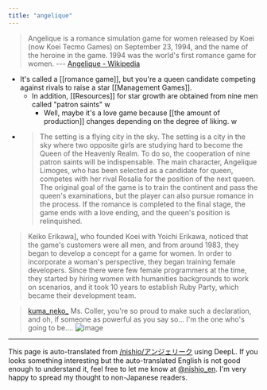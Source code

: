 ```yaml
---
title: "angelique"
---
```


> Angelique is a romance simulation game for women released by Koei (now Koei Tecmo Games) on September 23, 1994, and the name of the heroine in the game. 1994 was the world's first romance game for women. --- [Angelique - Wikipedia](https://ja.wikipedia.org/wiki/%E3%82%A2%E3%83%B3%E3%82%B8%E3%82%A7%E3%83%AA%E3%83%BC%E3%82%AF)
- It's called a [[romance game]], but you're a queen candidate competing against rivals to raise a star [[Management Games]].
    - In addition, [[Resources]] for star growth are obtained from nine men called "patron saints" w
        - Well, maybe it's a love game because [[the amount of production]] changes depending on the degree of liking. w
- >  The setting is a flying city in the sky. The setting is a city in the sky where two opposite girls are studying hard to become the Queen of the Heavenly Realm. To do so, the cooperation of nine patron saints will be indispensable. The main character, Angelique Limoges, who has been selected as a candidate for queen, competes with her rival Rosalia for the position of the next queen. The original goal of the game is to train the continent and pass the queen's examinations, but the player can also pursue romance in the process. If the romance is completed to the final stage, the game ends with a love ending, and the queen's position is relinquished.

> Keiko Erikawa], who founded Koei with Yoichi Erikawa, noticed that the game's customers were all men, and from around 1983, they began to develop a concept for a game for women. In order to incorporate a woman's perspective, they began training female developers. Since there were few female programmers at the time, they started by hiring women with humanities backgrounds to work on scenarios, and it took 10 years to establish Ruby Party, which became their development team.

> [kuma_neko_](https://x.com/kuma_neko_/status/1768791162079543415) Ms. Coller, you're so proud to make such a declaration, and oh, if someone as powerful as you say so... I'm the one who's going to be....
>  ![image](https://gyazo.com/d074859a44ce4017230410296b106ab9/thumb/1000)

---
This page is auto-translated from [/nishio/アンジェリーク](https://scrapbox.io/nishio/アンジェリーク) using DeepL. If you looks something interesting but the auto-translated English is not good enough to understand it, feel free to let me know at [@nishio_en](https://twitter.com/nishio_en). I'm very happy to spread my thought to non-Japanese readers.